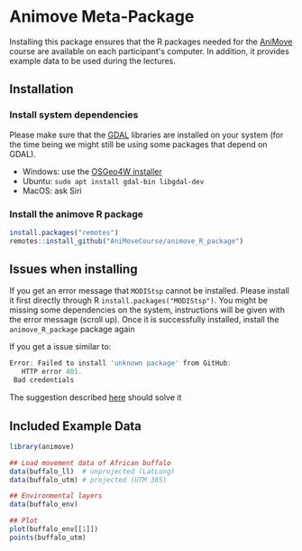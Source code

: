 # Animove Meta-Package

Installing this package ensures that the R packages needed for the [AniMove](https://www.animove.org) course are available on each participant's computer.
In addition, it provides example data to be used during the lectures.

## Installation
### Install system dependencies
Please make sure that the [GDAL](https://gdal.org/) libraries are installed on your system (for the time being we might still be using some packages that depend on GDAL).

- Windows: use the [OSGeo4W installer](https://trac.osgeo.org/osgeo4w/)
- Ubuntu: `sudo apt install gdal-bin libgdal-dev` 
- MacOS: ask Siri

### Install the animove R package 
```r
install.packages("remotes")
remotes::install_github("AniMoveCourse/animove_R_package")
```

## Issues when installing
If you get an error message that `MODIStsp` cannot be installed. Please install it first directly through R `install.packages("MODIStsp")`. You might be missing some dependencies on the system, instructions will be given with the error message (scroll up). Once it is successfully installed, install the `animove_R_package` package again


If you get a issue similar to:
```r
Error: Failed to install 'unknown package' from GitHub:
   HTTP error 401.
 Bad credentials
```
The suggestion described [here](https://stackoverflow.com/questions/70908295/failed-to-install-unknown-package-from-github) should solve it

## Included Example Data
```r
library(animove)

## Load movement data of African buffalo
data(buffalo_ll)  # unprojected (LatLong)
data(buffalo_utm) # projected (UTM 36S)

## Environmental layers
data(buffalo_env)

## Plot
plot(buffalo_env[[1]])
points(buffalo_utm)
```


